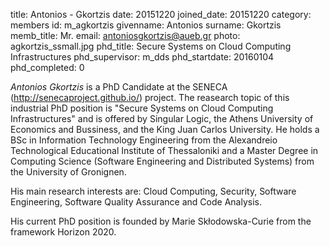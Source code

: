 title: Antonios - Gkortzis
date: 20151220
joined_date: 20151220
category: members 
id: m_agkortzis
givenname: Antonios
surname: Gkortzis
memb_title: Mr.
email: antoniosgkortzis@aueb.gr
photo: agkortzis_ssmall.jpg
phd_title: Secure Systems on Cloud Computing Infrastructures
phd_supervisor: m_dds
phd_startdate: 20160104
phd_completed: 0

_Antonios Gkortzis_ is a PhD Candidate at the SENECA (http://senecaproject.github.io/) project. The reasearch topic of this industrial PhD position is "Secure Systems on Cloud Computing Infrastructures" and is offered by Singular Logic, the Athens University of Economics and Bussiness, and the King Juan Carlos University. He holds a BSc in Information Technology Engineering from the Alexandreio Technological Educational Institute of Thessaloniki and a Master Degree in Computing Science (Software Engineering and Distributed Systems) from the University of Gronignen.

His main research interests are: Cloud Computing, Security, Software Engineering, Software Quality Assurance and Code Analysis.

His current PhD position is founded by Marie Skłodowska-Curie from the framework Horizon 2020.